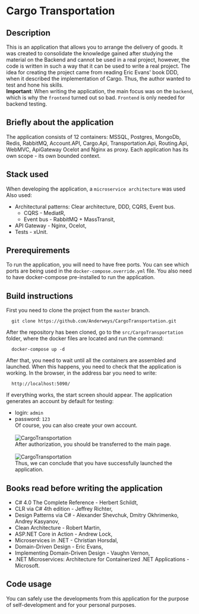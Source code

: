 # Cargo Transportation
## Description
This is an application that allows you to arrange the delivery of goods. It was created to consolidate the knowledge gained after studying the material on the Backend and cannot be used in a real project, however, the code is written in such a way that it can be used to write a real project. The idea for creating the project came from reading Eric Evans' book DDD, when it described the implementation of Cargo. Thus, the author wanted to test and hone his skills. <br />
**Important**: When writing the application, the main focus was on the `backend`, which is why the `frontend` turned out so bad. `Frontend` is only needed for backend testing.
## Briefly about the application
The application consists of 12 containers: MSSQL, Postgres, MongoDb, Redis, RabbitMQ, Account.API, Cargo.Api, Transportation.Api, Routing.Api, WebMVC, ApiGateway Ocelot and Nginx as proxy. Each application has its own scope - its own bounded context.
## Stack used
When developing the application, a `microservice architecture` was used 
Also used:
- Architectural patterns: Clear architecture, DDD, CQRS, Event bus.
  - СQRS - MediatR,
  - Event bus - RabbitMQ + MassTransit,
- API Gateway - Nginx, Ocelot,
- Tests - xUnit.
## Prerequirements
To run the application, you will need to have free ports. You can see which ports are being used in the `docker-compose.override.yml` file. You also need to have docker-compose pre-installed to run the application.
## Build instructions
First you need to clone the project from the `master` branch.
```
  git clone https://github.com/Anderweys/CargoTransportation.git
```
After the repository has been cloned, go to the `src/CargoTransportation` folder, where the docker files are located and run the command:
```
  docker-compose up -d
```
After that, you need to wait until all the containers are assembled and launched. When this happens, you need to check that the application is working. In the browser, in the address bar you need to write:
```
  http://localhost:5090/
```
If everything works, the start screen should appear. The application generates an account by default for testing: 
- login: `admin`
- password: `123`<br />
Of course, you can also create your own account.<br /><br/>
![CargoTransportation](../master/src/img/Authorization.png)<br/>
After authorization, you should be transferred to the main page.
<br /><br/>
![CargoTransportation](../master/src/img/Mainpage.png)<br/>
Thus, we can conclude that you have successfully launched the application.
## Books read before writing the application
- C# 4.0 The Complete Reference - Herbert Schildt,
- CLR via C# 4th edition - Jeffrey Richter,
- Design Patterns via C# - Alexander Shevchuk, Dmitry Okhrimenko, Andrey Kasyanov,
- Clean Architecture - Robert Martin,
- ASP.NET Core in Action - Andrew Lock,
- Microservices in .NET - Christian Horsdal,
- Domain-Driven Design - Eric Evans,
- Implementing Domain-Driven Design - Vaughn Vernon,
- .NET Microservices: Architecture for Containerized .NET Applications - Microsoft.
## Сode usage
You can safely use the developments from this application for the purpose of self-development and for your personal purposes.
